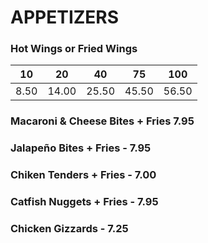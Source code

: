 # APPETIZERS

### Hot Wings or Fried Wings

|   10  |   20  |   40  |   75  |  100  |
| ----- | ----- | ----- | ----- | ----- |
| 8.50  | 14.00 | 25.50 | 45.50 | 56.50 |

### Macaroni & Cheese Bites + Fries 7.95
### Jalapeño Bites + Fries - 7.95
### Chiken Tenders + Fries - 7.00
### Catfish Nuggets + Fries - 7.95
### Chicken Gizzards - 7.25

<Disclaimer/>